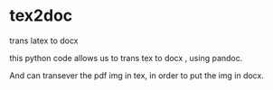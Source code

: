 # tex2doc
trans latex to docx

this python code allows us to trans tex to docx , using pandoc.

And can transever the pdf img in tex, in order to put the img in docx.
